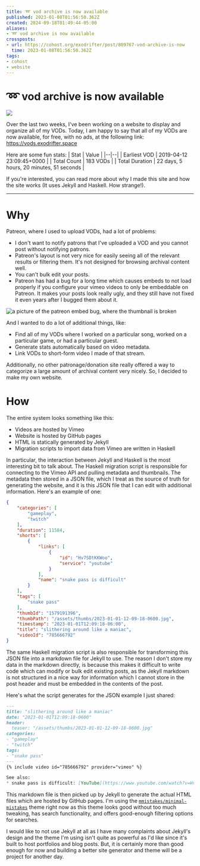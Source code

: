 ```yaml
---
title: ➿ vod archive is now available
published: 2023-01-08T01:56:50.362Z
created: 2024-09-18T01:49:44-05:00
aliases:
- ➿ vod archive is now available
crossposts:
- url: https://cohost.org/exodrifter/post/809767-vod-archive-is-now
  time: 2023-01-08T01:56:50.362Z
tags:
- cohost
- website
---
```


# ➿ vod archive is now available

![](20230109015650-vod-website.png)

Over the last two weeks, I've been working on a website to display and organize all of my VODs. Today, I am happy to say that all of my VODs are now available, for free, with no ads, at the following link: https://vods.exodrifter.space

Here are some fun stats:
| Stat | Value |
|--|--|
| Earliest VOD | 2019-04-12 23:09:45+0000 |
| Total Count | 183 VODs |
| Total Duration | 22 days, 5 hours, 20 minutes, 51 seconds |

If you're interested, you can read more about why I made this site and how the site works (It uses Jekyll and Haskell. How strange!).

---

# Why

Patreon, where I used to upload VODs, had a lot of problems:
* I don't want to notify patrons that I've uploaded a VOD and you cannot post without notifying patrons.
* Patreon's layout is not very nice for easily seeing all of the relevant results or filtering them. It's not designed for browsing archival content well.
* You can't bulk edit your posts.
* Patreon has had a bug for a long time which causes embeds to not load properly if you configure your vimeo videos to only be embeddable on Patreon. It makes your posts look really ugly, and they still have not fixed it even years after I bugged them about it.

![a picture of the patreon embed bug, where the thumbnail is broken](20230109015650-patreon.png)

And I wanted to do a lot of additional things, like:
* Find all of my VODs where I worked on a particular song, worked on a particular game, or had a particular guest.
* Generate stats automatically based on video metadata.
* Link VODs to short-form video I made of that stream.

Additionally, no other patronage/donation site really offered a way to categorize a large amount of archival content very nicely. So, I decided to make my own website.

# How

The entire system looks something like this:
* Videos are hosted by Vimeo
* Website is hosted by GitHub pages
* HTML is statically generated by Jekyll
* Migration scripts to import data from Vimeo are written in Haskell

In particular, the interaction between Jekyll and Haskell is the most interesting bit to talk about. The Haskell migration script is responsible for connecting to the Vimeo API and pulling metadata and thumbnails. The metadata then stored in a JSON file, which I treat as the source of truth for generating the website, and it is this JSON file that I can edit with additional information. Here's an example of one:

```json
{
    "categories": [
        "gameplay",
        "twitch"
    ],
    "duration": 11584,
    "shorts": [
        {
            "links": [
                {
                    "id": "Hv7SDtKKWoo",
                    "service": "youtube"
                }
            ],
            "name": "snake pass is difficult"
        }
    ],
    "tags": [
        "snake pass"
    ],
    "thumbId": "1579191396",
    "thumbPath": "/assets/thumbs/2023-01-01-12-09-18-0600.jpg",
    "timestamp": "2023-01-01T12:09:18-06:00",
    "title": "slithering around like a maniac",
    "videoId": "785666792"
}
```

The same Haskell migration script is also responsible for transforming this JSON file into a 
markdown file for Jekyll to use. The reason I don't store my data in the markdown directly, is because this makes it difficult to write code which can modify or bulk edit existing posts, as the Jekyll markdown is not structured in a nice way for information which I cannot store in the post header and must be embedded in the contents of the post.

Here's what the script generates for the JSON example I just shared:
```md
---
title: "slithering around like a maniac"
date: "2023-01-01T12:09:18-0600"
header:
  teaser: "/assets/thumbs/2023-01-01-12-09-18-0600.jpg"
categories:
- "gameplay"
- "twitch"
tags:
- "snake pass"
---
{% include video id="785666792" provider="vimeo" %}

See also:
* snake pass is difficult: [YouTube](https://www.youtube.com/watch?v=Hv7SDtKKWoo)
```

This markdown file is then picked up by Jekyll to generate the actual HTML files which are hosted by GitHub pages. I'm using the [`mmistakes/minimal-mistakes`](https://github.com/mmistakes/minimal-mistakes) theme right now as this theme looks good without too much tweaking, has search functionality, and offers good-enough filtering options for searches.

I would like to not use Jekyll at all as I have many complaints about Jekyll's design and the theme I'm using isn't quite as powerful as I'd like since it's built to host portfolios and blog posts. But, it is certainly more than good enough for now and building a better site generator and theme will be a project for another day.
